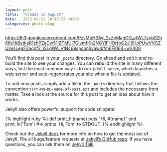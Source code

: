 ```yaml
---
layout: post
title:  "Clouds in August"
date:   2022-08-21 20:47:27 +0200
categories: photo blog
---
```


https://lh3.googleusercontent.com/PzsMbH3AyL2zZvMagOO_vtWL7zybS2h6lfe1bBytkaR1zhPZaDw51IZTMUI7GivmfKh2NGYiFHOrfpG2Jl6HpPUwVVGZUimsLegF3agpf2_iSLgWA_VtNc69spsbnhvawibfm6Fj064=w2400


You’ll find this post in your `_posts` directory. Go ahead and edit it and re-build the site to see your changes. You can rebuild the site in many different ways, but the most common way is to run `jekyll serve`, which launches a web server and auto-regenerates your site when a file is updated.

To add new posts, simply add a file in the `_posts` directory that follows the convention `YYYY-MM-DD-name-of-post.ext` and includes the necessary front matter. Take a look at the source for this post to get an idea about how it works.

Jekyll also offers powerful support for code snippets:

{% highlight ruby %}
def print_hi(name)
  puts "Hi, #{name}"
end
print_hi('Tom')
#=> prints 'Hi, Tom' to STDOUT.
{% endhighlight %}

Check out the [Jekyll docs][jekyll-docs] for more info on how to get the most out of Jekyll. File all bugs/feature requests at [Jekyll’s GitHub repo][jekyll-gh]. If you have questions, you can ask them on [Jekyll Talk][jekyll-talk].

[jekyll-docs]: https://jekyllrb.com/docs/home
[jekyll-gh]:   https://github.com/jekyll/jekyll
[jekyll-talk]: https://talk.jekyllrb.com/
